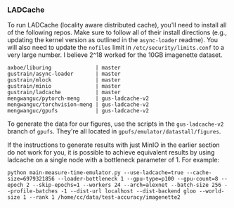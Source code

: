 ### LADCache

To run LADCache (locality aware distributed cache), you'll need to install all
of the following repos. Make sure to follow all of their install directions
(e.g., updating the kernel version as outlined in the `async-loader` readme).
You will also need to update the `nofiles` limit in `/etc/security/limits.conf`
to a very large number. I believe 2^18 worked for the 10GB imagenette dataset.
```
axboe/liburing              | master
gustrain/async-loader       | master
gustrain/mlock              | master
gustrain/minio              | master
gustrain/ladcache           | master
mengwanguc/pytorch-meng     | gus-ladcache-v2
mengwanguc/torchvision-meng | gus-ladcache-v2
mengwanguc/gpufs            | gus-ladcache-v2
```

To generate the data for our figures, use the scripts in the `gus-ladcache-v2`
branch of `gpufs`. They're all located in `gpufs/emulator/datastall/figures`.

If the instructions to generate results with just MinIO in the earlier section
do not work for you, it is possible to achieve equivalent results by using
ladcache on a single node with a bottleneck parameter of 1. For example:
```
python main-measure-time-emulator.py --use-ladcache=true --cache-size=6979321856 --loader-bottleneck 1 --gpu-type=p100 --gpu-count=8 --epoch 2 --skip-epochs=1 --workers 24 --arch=alexnet --batch-size 256 --profile-batches -1 --dist-url localhost --dist-backend gloo --world-size 1 --rank 1 /home/cc/data/test-accuracy/imagenette2
```